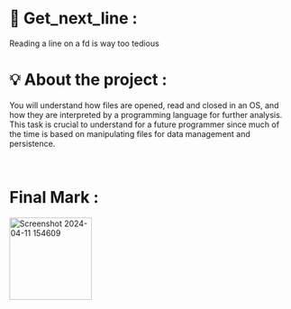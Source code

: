 <h1>📖 Get_next_line :</h1>
<p>Reading a line on a fd is way too tedious</p>
<h1>💡 About the project :</h1>
<p>You will understand how files are opened, read and closed in an OS, and how they are interpreted by a programming language for further analysis. This task is crucial to understand for a future programmer since much of the time is based on manipulating files for data management and persistence.</p><br>
<h1>Final Mark :</h1>
<img width="146" alt="Screenshot 2024-04-11 154609" src="https://github.com/AliAkouhar/GNL/assets/133344572/b5dbb046-3fee-4c71-b93d-a3585918c77b">
